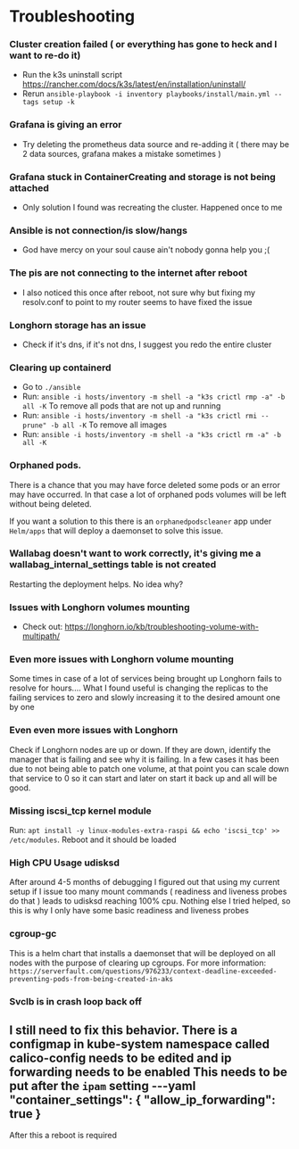 # Troubleshooting

### Cluster creation failed ( or everything has gone to heck and I want to re-do it)
- Run the k3s uninstall script https://rancher.com/docs/k3s/latest/en/installation/uninstall/
- Rerun `ansible-playbook -i inventory playbooks/install/main.yml --tags setup -k`

### Grafana is giving an error
- Try deleting the prometheus data source and re-adding it ( there may be 2 data sources, grafana makes a mistake sometimes )

### Grafana stuck in ContainerCreating and storage is not being attached
- Only solution I found was recreating the cluster. Happened once to me

### Ansible is not connection/is slow/hangs
- God have mercy on your soul cause ain't nobody gonna help you ;(

### The pis are not connecting to the internet after reboot
- I also noticed this once after reboot, not sure why but fixing my resolv.conf to point to my router seems to have fixed the issue

### Longhorn storage has an issue
- Check if it's dns, if it's not dns, I suggest you redo the entire cluster

### Clearing up containerd
- Go to `./ansible`
- Run: `ansible -i hosts/inventory -m shell -a "k3s crictl rmp -a" -b all -K` To remove all pods that are not up and running
- Run: `ansible -i hosts/inventory -m shell -a "k3s crictl rmi --prune" -b all -K` To remove all images
- Run: `ansible -i hosts/inventory -m shell -a "k3s crictl rm -a" -b all -K`

### Orphaned pods.
There is a chance that you may have force deleted some pods or an error may have occurred. In that case a lot of orphaned pods volumes will be left without being deleted.

If you want a solution to this there is an `orphanedpodscleaner` app under `Helm/apps` that will deploy a daemonset to solve this issue.

### Wallabag doesn't want to work correctly, it's giving me a wallabag_internal_settings table is not created
Restarting the deployment helps. No idea why?

### Issues with Longhorn volumes mounting
* Check out: https://longhorn.io/kb/troubleshooting-volume-with-multipath/

### Even more issues with Longhorn volume mounting
Some times in case of a lot of services being brought up Longhorn fails to resolve for hours.... What I found useful is
changing the replicas to the failing services to zero and slowly increasing it to the desired amount one by one

### Even even more issues with Longhorn
Check if Longhorn nodes are up or down. If they are down, identify the manager that is failing and see why it is failing.
In a few cases it has been due to not being able to patch one volume, at that point you can scale down that service to 0 so it can start and later on start it back up and
all will be good.

### Missing iscsi_tcp kernel module
Run: `apt install -y linux-modules-extra-raspi && echo 'iscsi_tcp' >> /etc/modules`. Reboot and it should be loaded

### High CPU Usage udisksd
After around 4-5 months of debugging I figured out that using my current setup if I issue too many mount commands ( readiness and liveness probes do that )
leads to udisksd reaching 100% cpu. Nothing else I tried helped, so this is why I only have some basic readiness and liveness probes

### cgroup-gc
This is a helm chart that installs a daemonset that will be deployed on all nodes with the purpose of clearing up cgroups.
For more information: `https://serverfault.com/questions/976233/context-deadline-exceeded-preventing-pods-from-being-created-in-aks`

### Svclb is in crash loop back off
I still need to fix this behavior. There is a configmap in kube-system namespace
called calico-config needs to be edited and ip forwarding needs to be enabled 
This needs to be put after the `ipam` setting 
---yaml
"container_settings": {
    "allow_ip_forwarding": true
} 
---
After this a reboot is required 
